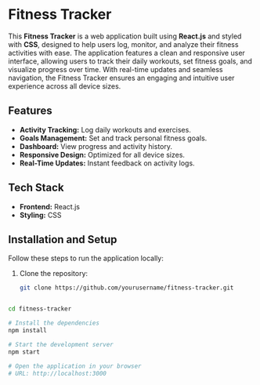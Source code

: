 # Fitness Tracker

This **Fitness Tracker** is a web application built using **React.js** and styled with **CSS**, designed to help users log, monitor, and analyze their fitness activities with ease. The application features a clean and responsive user interface, allowing users to track their daily workouts, set fitness goals, and visualize progress over time. With real-time updates and seamless navigation, the Fitness Tracker ensures an engaging and intuitive user experience across all device sizes.

## Features
- **Activity Tracking:** Log daily workouts and exercises.
- **Goals Management:** Set and track personal fitness goals.
- **Dashboard:** View progress and activity history.
- **Responsive Design:** Optimized for all device sizes.
- **Real-Time Updates:** Instant feedback on activity logs.

## Tech Stack
- **Frontend:** React.js
- **Styling:** CSS

## Installation and Setup
Follow these steps to run the application locally:

1. Clone the repository:
   ```bash
   git clone https://github.com/yourusername/fitness-tracker.git
```bash

cd fitness-tracker

# Install the dependencies
npm install

# Start the development server
npm start

# Open the application in your browser
# URL: http://localhost:3000
```